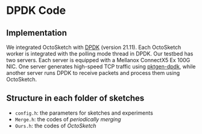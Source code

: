 DPDK Code
============

Implementation
--------------------
We integrated OctoSketch with [DPDK] (version 21.11). Each OctoSketch worker is integrated with the polling mode thread in DPDK. Our testbed has two servers. Each server is equipped with a Mellanox ConnectX5 Ex 100G NIC. One server generates high-speed TCP traffic using [pktgen-dpdk], while another server runs DPDK to receive packets and process them using OctoSketch.

Structure in each folder of sketches
--------------------
*  `config.h`: the parameters for sketches and experiments
*  `Merge.h`: the codes of *periodically merging*
*  `Ours.h`: the codes of *OctoSketch*

[DPDK]: https://www.dpdk.org/
[pktgen-dpdk]: https://github.com/pktgen/Pktgen-DPDK